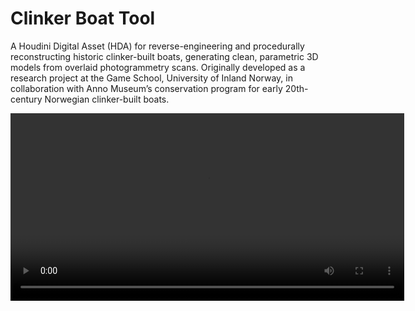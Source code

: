 # Clinker Boat Tool

A Houdini Digital Asset (HDA) for reverse-engineering and procedurally reconstructing historic clinker-built boats, generating clean, parametric 3D models from overlaid photogrammetry scans. Originally developed as a research project at the Game School, University of Inland Norway, in collaboration with Anno Museum’s conservation program for early 20th-century Norwegian clinker-built boats.

<video width="630" height="300" src="https://www.youtube.com/watch?v=OAMkVG-2n5Q"></video>
